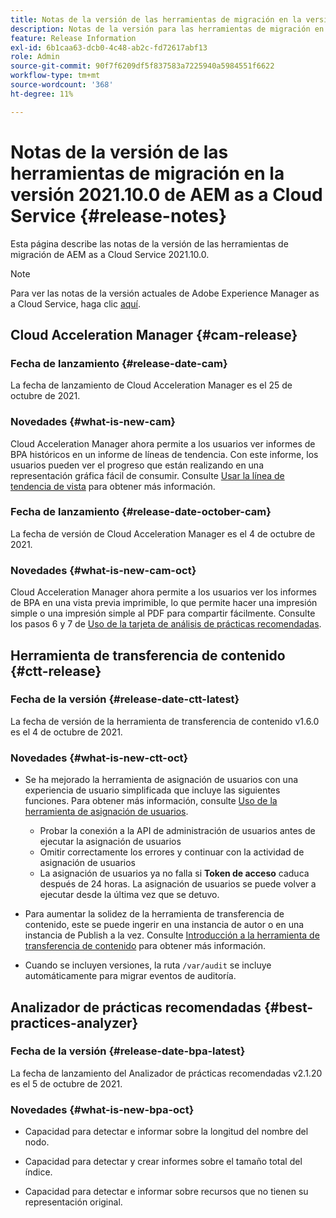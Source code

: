 ```yaml
---
title: Notas de la versión de las herramientas de migración en la versión 2021.10.0 de AEM as a Cloud Service
description: Notas de la versión para las herramientas de migración en la versión 2021.11.0 de AEM as a Cloud Service
feature: Release Information
exl-id: 6b1caa63-dcb0-4c48-ab2c-fd72617abf13
role: Admin
source-git-commit: 90f7f6209df5f837583a7225940a5984551f6622
workflow-type: tm+mt
source-wordcount: '368'
ht-degree: 11%

---
```


# Notas de la versión de las herramientas de migración en la versión 2021.10.0 de AEM as a Cloud Service {#release-notes}

Esta página describe las notas de la versión de las herramientas de migración de AEM as a Cloud Service 2021.10.0.

>[!NOTE]
>Para ver las notas de la versión actuales de Adobe Experience Manager as a Cloud Service, haga clic [aquí](https://experienceleague.adobe.com/docs/experience-manager-cloud-service/content/release-notes/release-notes/release-notes-current.html?lang=es).

## Cloud Acceleration Manager {#cam-release}

### Fecha de lanzamiento {#release-date-cam}

La fecha de lanzamiento de Cloud Acceleration Manager es el 25 de octubre de 2021.

### Novedades {#what-is-new-cam}

Cloud Acceleration Manager ahora permite a los usuarios ver informes de BPA históricos en un informe de líneas de tendencia. Con este informe, los usuarios pueden ver el progreso que están realizando en una representación gráfica fácil de consumir. Consulte [Usar la línea de tendencia de vista](https://experienceleague.adobe.com/docs/experience-manager-cloud-service/content/migration-journey/cloud-acceleration-manager/using-cam/cam-readiness-phase.html#trendline-view-cam) para obtener más información.

### Fecha de lanzamiento {#release-date-october-cam}

La fecha de versión de Cloud Acceleration Manager es el 4 de octubre de 2021.

### Novedades {#what-is-new-cam-oct}

Cloud Acceleration Manager ahora permite a los usuarios ver los informes de BPA en una vista previa imprimible, lo que permite hacer una impresión simple o una impresión simple al PDF para compartir fácilmente. Consulte los pasos 6 y 7 de [Uso de la tarjeta de análisis de prácticas recomendadas](https://experienceleague.adobe.com/docs/experience-manager-cloud-service/content/migration-journey/cloud-acceleration-manager/using-cam/cam-readiness-phase.html#best-practices-analysis).


## Herramienta de transferencia de contenido {#ctt-release}

### Fecha de la versión {#release-date-ctt-latest}

La fecha de versión de la herramienta de transferencia de contenido v1.6.0 es el 4 de octubre de 2021.

### Novedades {#what-is-new-ctt-oct}

* Se ha mejorado la herramienta de asignación de usuarios con una experiencia de usuario simplificada que incluye las siguientes funciones. Para obtener más información, consulte [Uso de la herramienta de asignación de usuarios](https://experienceleague.adobe.com/docs/experience-manager-cloud-service/content/migration-journey/cloud-migration/content-transfer-tool/legacy-user-mapping-tool/using-user-mapping-tool-legacy.html).
   * Probar la conexión a la API de administración de usuarios antes de ejecutar la asignación de usuarios
   * Omitir correctamente los errores y continuar con la actividad de asignación de usuarios
   * La asignación de usuarios ya no falla si **Token de acceso** caduca después de 24 horas. La asignación de usuarios se puede volver a ejecutar desde la última vez que se detuvo.

* Para aumentar la solidez de la herramienta de transferencia de contenido, este se puede ingerir en una instancia de autor o en una instancia de Publish a la vez. Consulte [Introducción a la herramienta de transferencia de contenido](https://experienceleague.adobe.com/docs/experience-manager-cloud-service/content/migration-journey/cloud-migration/content-transfer-tool/getting-started-content-transfer-tool.html?lang=es) para obtener más información.

* Cuando se incluyen versiones, la ruta `/var/audit` se incluye automáticamente para migrar eventos de auditoría.

## Analizador de prácticas recomendadas {#best-practices-analyzer}

### Fecha de la versión {#release-date-bpa-latest}

La fecha de lanzamiento del Analizador de prácticas recomendadas v2.1.20 es el 5 de octubre de 2021.

### Novedades {#what-is-new-bpa-oct}

* Capacidad para detectar e informar sobre la longitud del nombre del nodo.

* Capacidad para detectar y crear informes sobre el tamaño total del índice.

* Capacidad para detectar e informar sobre recursos que no tienen su representación original.
